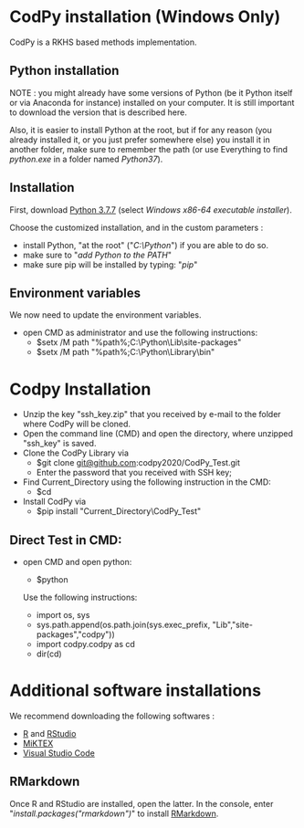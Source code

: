 # CodPy installation (Windows Only)

CodPy is a RKHS based methods implementation. 

## Python installation

NOTE : you might already have some versions of Python (be it Python itself or via Anaconda for instance) installed on your computer. It is still important to download the version that is described here. 

Also, it is easier to install Python at the root, but if for any reason (you already installed it, or you just prefer somewhere else) you install it in another folder, make sure to remember the path (or use Everything to find *python.exe* in a folder named *Python37*).

## Installation
First, download [Python 3.7.7](https://www.python.org/downloads/release/python-377/) (select *Windows x86-64 executable installer*).

Choose the customized installation, and in the custom parameters :
* install Python, "at the root" ("*C:\Python*") if you are able to do so.
* make sure to "*add Python to the PATH*"
* make sure pip will be installed by typing: "*pip*"

## Environment variables
We now need to update the environment variables.

* open CMD as administrator and use the following instructions:
    * $setx /M path "%path%;C:\Python\Lib\site-packages"
    * $setx /M path "%path%;C:\Python\Library\bin"

# Codpy Installation
* Unzip the key "ssh_key.zip" that you received by e-mail to the folder where CodPy will be cloned.
* Open the command line (CMD) and open the directory, where unzipped "ssh_key" is saved. 
* Clone  the CodPy Library via 
  * $git clone git@github.com:codpy2020/CodPy_Test.git
  * Enter the password that you received with SSH key;
* Find Current_Directory using the following instruction in the CMD:
  * $cd 
* Install CodPy via 
  * $pip install "Current_Directory\CodPy_Test"

## Direct Test in CMD:
* open CMD and open python:
  * $python
  
  Use the following instructions:
    * import os, sys
    * sys.path.append(os.path.join(sys.exec_prefix, "Lib","site-packages","codpy"))
    * import codpy.codpy as cd
    * dir(cd)

# Additional software installations
We recommend downloading the following softwares :
* [R](https://www.r-project.org) and [RStudio](https://rstudio.com)
* [MiKTEX](https://miktex.org)
* [Visual Studio Code](https://code.visualstudio.com)

## RMarkdown
Once R and RStudio are installed, open the latter.
In the console, enter "*install.packages("rmarkdown")*" to install [RMarkdown](https://rmarkdown.rstudio.com/index.html).
